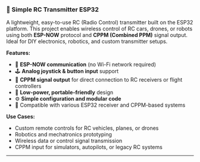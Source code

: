 

### 📡 Simple RC Transmitter ESP32

A lightweight, easy-to-use RC (Radio Control) transmitter built on the ESP32 platform. This project enables wireless control of RC cars, drones, or robots using both **ESP-NOW** protocol and **CPPM (Combined PPM)** signal output. Ideal for DIY electronics, robotics, and custom transmitter setups.

**Features:**
- 📶 **ESP-NOW communication** (no Wi-Fi network required)  
- 🕹️ **Analog joystick & button input** support  
- 🔌 **CPPM signal output** for direct connection to RC receivers or flight controllers  
- 🔋 **Low-power, portable-friendly** design  
- ⚙️ **Simple configuration and modular code**  
- 🔧 Compatible with various ESP32 receiver and CPPM-based systems  

**Use Cases:**
- Custom remote controls for RC vehicles, planes, or drones  
- Robotics and mechatronics prototyping  
- Wireless data or control signal transmission  
- CPPM input for simulators, autopilots, or legacy RC systems  

---
